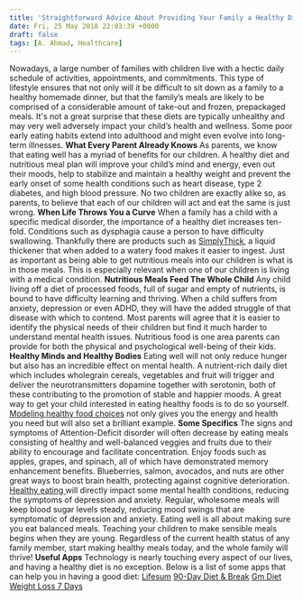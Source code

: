 ```yaml
---
title: 'Straightforward Advice About Providing Your Family a Healthy Diet, Especially When Your Child has Special Needs, and Some Useful Apps'
date: Fri, 25 May 2018 22:03:39 +0000
draft: false
tags: [A. Ahmad, Healthcare]
---
```


Nowadays, a large number of families with children live with a hectic daily schedule of activities, appointments, and commitments. This type of lifestyle ensures that not only will it be difficult to sit down as a family to a healthy homemade dinner, but that the family’s meals are likely to be comprised of a considerable amount of take-out and frozen, prepackaged meals. It's not a great surprise that these diets are typically unhealthy and may very well adversely impact your child’s health and wellness. Some poor early eating habits extend into adulthood and might even evolve into long-term illnesses. **What Every Parent Already Knows** As parents, we know that eating well has a myriad of benefits for our children. A healthy diet and nutritious meal plan will improve your child’s mind and energy, even out their moods, help to stabilize and maintain a healthy weight and prevent the early onset of some health conditions such as heart disease, type 2 diabetes, and high blood pressure. No two children are exactly alike so, as parents, to believe that each of our children will act and eat the same is just wrong. **When Life Throws You a Curve** When a family has a child with a specific medical disorder, the importance of a healthy diet increases ten-fold. Conditions such as dysphagia cause a person to have difficulty swallowing. Thankfully there are products such as [SimplyThick](https://simplythicknectar.com/), a liquid thickener that when added to a watery food makes it easier to ingest. Just as important as being able to get nutritious meals into our children is what is in those meals. This is especially relevant when one of our children is living with a medical condition. **Nutritious Meals Feed The Whole Child** Any child living off a diet of processed foods, full of sugar and empty of nutrients, is bound to have difficulty learning and thriving. When a child suffers from anxiety, depression or even ADHD, they will have the added struggle of that disease with which to contend. Most parents will agree that it is easier to identify the physical needs of their children but find it much harder to understand mental health issues. Nutritious food is one area parents can provide for both the physical and psychological well-being of their kids. **Healthy Minds and Healthy Bodies** Eating well will not only reduce hunger but also has an incredible effect on mental health. A nutrient-rich daily diet which includes wholegrain cereals, vegetables and fruit will trigger and deliver the neurotransmitters dopamine together with serotonin, both of these contributing to the promotion of stable and happier moods. A great way to get your child interested in eating healthy foods is to do so yourself. [Modeling healthy food choices](https://www.yourorganicchild.com/how-to-ensure-your-child-eats-a-healthy-organic-diet/) not only gives you the energy and health you need but will also set a brilliant example. **Some Specifics** The signs and symptoms of Attention-Deficit disorder will often decrease by eating meals consisting of healthy and well-balanced veggies and fruits due to their ability to encourage and facilitate concentration. Enjoy foods such as apples, grapes, and spinach, all of which have demonstrated memory enhancement benefits. Blueberries, salmon, avocados, and nuts are other great ways to boost brain health, protecting against cognitive deterioration. [Healthy eating ](http://www.abc.net.au/health/talkinghealth/factbuster/stories/2014/10/02/4098166.htm)will directly impact some mental health conditions, reducing the symptoms of depression and anxiety. Regular, wholesome meals will keep blood sugar levels steady, reducing mood swings that are symptomatic of depression and anxiety. Eating well is all about making sure you eat balanced meals. Teaching your children to make sensible meals begins when they are young. Regardless of the current health status of any family member, start making healthy meals today, and the whole family will thrive! **Useful Apps** Technology is nearly touching every aspect of our lives, and having a healthy diet is no exception. Below is a list of some apps that can help you in having a good diet: [Lifesum](https://play.google.com/store/apps/details?id=com.sillens.shapeupclub) [90-Day Diet & Break](https://play.google.com/store/apps/details?id=smdev.the90daydiet) [Gm Diet Weight Loss 7 Days](https://play.google.com/store/apps/details?id=com.madgun.gmdietweightloss7days)